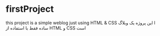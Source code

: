 # firstProject
this project is a simple weblog just using HTML & CSS
ا                                                                                                                                          این پروژه یک وبلاگ ساده فقط با استفاده از HTML و CSS است
